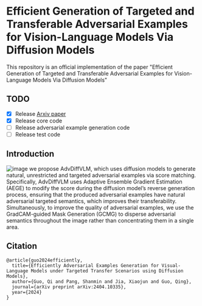 # Efficient Generation of Targeted and Transferable Adversarial Examples for Vision-Language Models Via Diffusion Models
This repository is an official implementation of the paper "Efficient Generation of Targeted and Transferable Adversarial Examples for Vision-Language Models Via Diffusion Models"

## TODO
- [x] Release [Arxiv paper](https://arxiv.org/abs/2404.10335)
- [x] Release core code
- [ ] Release adversarial example generation code
- [ ] Release test code
## Introduction
![image](https://github.com/user-attachments/assets/3c24c832-0cb6-4295-ab77-0c8cfe47efe1)
we propose AdvDiffVLM, which uses diffusion models to generate natural, unrestricted and targeted adversarial examples via score matching. Specifically, AdvDiffVLM uses Adaptive Ensemble Gradient Estimation
(AEGE) to modify the score during the diffusion model’s reverse generation process, ensuring that the produced adversarial examples have natural adversarial targeted semantics, which improves their transferability. Simultaneously, to improve the quality of adversarial examples, we use the GradCAM-guided Mask Generation (GCMG) to disperse adversarial semantics throughout the image rather than concentrating them in a single area.

## Citation
```
@article{guo2024efficiently,
  title={Efficiently Adversarial Examples Generation for Visual-Language Models under Targeted Transfer Scenarios using Diffusion Models},
  author={Guo, Qi and Pang, Shanmin and Jia, Xiaojun and Guo, Qing},
  journal={arXiv preprint arXiv:2404.10335},
  year={2024}
}
```
